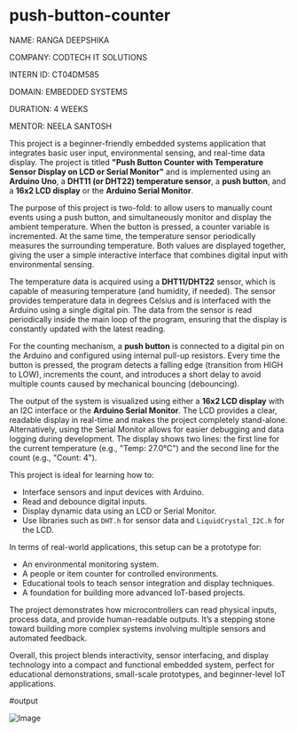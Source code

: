 # push-button-counter

NAME: RANGA DEEPSHIKA

COMPANY: CODTECH IT SOLUTIONS

INTERN ID: CT04DM585

DOMAIN: EMBEDDED SYSTEMS

DURATION: 4 WEEKS

MENTOR: NEELA SANTOSH


This project is a beginner-friendly embedded systems application that integrates basic user input, environmental sensing, and real-time data display. The project is titled **"Push Button Counter with Temperature Sensor Display on LCD or Serial Monitor"** and is implemented using an **Arduino Uno**, a **DHT11 (or DHT22) temperature sensor**, a **push button**, and a **16x2 LCD display** or the **Arduino Serial Monitor**.

The purpose of this project is two-fold: to allow users to manually count events using a push button, and simultaneously monitor and display the ambient temperature. When the button is pressed, a counter variable is incremented. At the same time, the temperature sensor periodically measures the surrounding temperature. Both values are displayed together, giving the user a simple interactive interface that combines digital input with environmental sensing.

The temperature data is acquired using a **DHT11/DHT22** sensor, which is capable of measuring temperature (and humidity, if needed). The sensor provides temperature data in degrees Celsius and is interfaced with the Arduino using a single digital pin. The data from the sensor is read periodically inside the main loop of the program, ensuring that the display is constantly updated with the latest reading.

For the counting mechanism, a **push button** is connected to a digital pin on the Arduino and configured using internal pull-up resistors. Every time the button is pressed, the program detects a falling edge (transition from HIGH to LOW), increments the count, and introduces a short delay to avoid multiple counts caused by mechanical bouncing (debouncing).

The output of the system is visualized using either a **16x2 LCD display** with an I2C interface or the **Arduino Serial Monitor**. The LCD provides a clear, readable display in real-time and makes the project completely stand-alone. Alternatively, using the Serial Monitor allows for easier debugging and data logging during development. The display shows two lines: the first line for the current temperature (e.g., "Temp: 27.0°C") and the second line for the count (e.g., "Count: 4").

This project is ideal for learning how to:

* Interface sensors and input devices with Arduino.
* Read and debounce digital inputs.
* Display dynamic data using an LCD or Serial Monitor.
* Use libraries such as `DHT.h` for sensor data and `LiquidCrystal_I2C.h` for the LCD.

In terms of real-world applications, this setup can be a prototype for:

* An environmental monitoring system.
* A people or item counter for controlled environments.
* Educational tools to teach sensor integration and display techniques.
* A foundation for building more advanced IoT-based projects.

The project demonstrates how microcontrollers can read physical inputs, process data, and provide human-readable outputs. It’s a stepping stone toward building more complex systems involving multiple sensors and automated feedback.

Overall, this project blends interactivity, sensor interfacing, and display technology into a compact and functional embedded system, perfect for educational demonstrations, small-scale prototypes, and beginner-level IoT applications.

#output

![Image](https://github.com/user-attachments/assets/89c62817-77d0-4134-9bcc-e42c2b056867)

